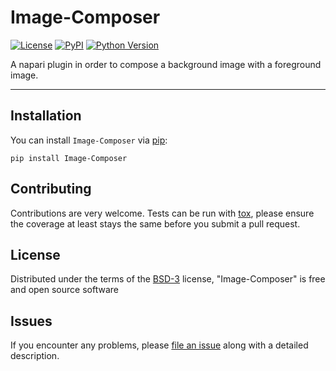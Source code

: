 # Image-Composer

[![License](https://img.shields.io/pypi/l/napari-medical-image-formats.svg?color=green)](https://github.com/MBPhys/Image-Composer/raw/master/LICENSE)
[![PyPI](https://img.shields.io/pypi/v/Image-Composer.svg?color=green)](https://pypi.org/project/Image-Composer)
[![Python Version](https://img.shields.io/pypi/pyversions/Image-Composer.svg?color=green)](https://python.org)


A napari plugin in order to compose a background image with a foreground image.

----------------------------------

## Installation

You can install `Image-Composer` via [pip]:

    pip install Image-Composer

## Contributing

Contributions are very welcome. Tests can be run with [tox], please ensure
the coverage at least stays the same before you submit a pull request.

## License

Distributed under the terms of the [BSD-3] license,
"Image-Composer" is free and open source software

## Issues

If you encounter any problems, please [file an issue] along with a detailed description.

[napari]: https://github.com/napari/napari
[Cookiecutter]: https://github.com/audreyr/cookiecutter
[@napari]: https://github.com/napari
[MIT]: http://opensource.org/licenses/MIT
[BSD-3]: http://opensource.org/licenses/BSD-3-Clause
[GNU GPL v3.0]: http://www.gnu.org/licenses/gpl-3.0.txt
[GNU LGPL v3.0]: http://www.gnu.org/licenses/lgpl-3.0.txt
[Apache Software License 2.0]: http://www.apache.org/licenses/LICENSE-2.0
[Mozilla Public License 2.0]: https://www.mozilla.org/media/MPL/2.0/index.txt
[cookiecutter-napari-plugin]: https://github.com/napari/cookiecutter-napari-plugin
[file an issue]: https://github.com/MBPhys/Image-Composer/issues
[napari]: https://github.com/napari/napari
[tox]: https://tox.readthedocs.io/en/latest/
[pip]: https://pypi.org/project/pip/
[PyPI]: https://pypi.org/
